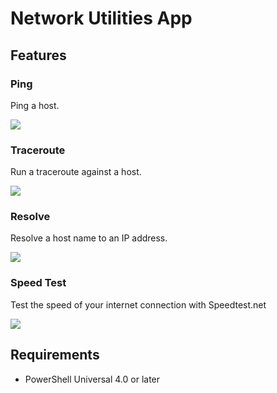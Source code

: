 # Network Utilities App

## Features

### Ping

Ping a host. 

![](https://raw.githubusercontent.com/ironmansoftware/scripts/main/Apps/PowerShellUniversal.Apps.NetworkUtilities/ping.png)

### Traceroute

Run a traceroute against a host.

![](https://raw.githubusercontent.com/ironmansoftware/scripts/main/Apps/PowerShellUniversal.Apps.NetworkUtilities/traceroute.png)

### Resolve

Resolve a host name to an IP address.

![](https://raw.githubusercontent.com/ironmansoftware/scripts/main/Apps/PowerShellUniversal.Apps.NetworkUtilities/resolve.png)

### Speed Test 

Test the speed of your internet connection with Speedtest.net

![](https://raw.githubusercontent.com/ironmansoftware/scripts/main/Apps/PowerShellUniversal.Apps.NetworkUtilities/speed.png)

## Requirements

- PowerShell Universal 4.0 or later
